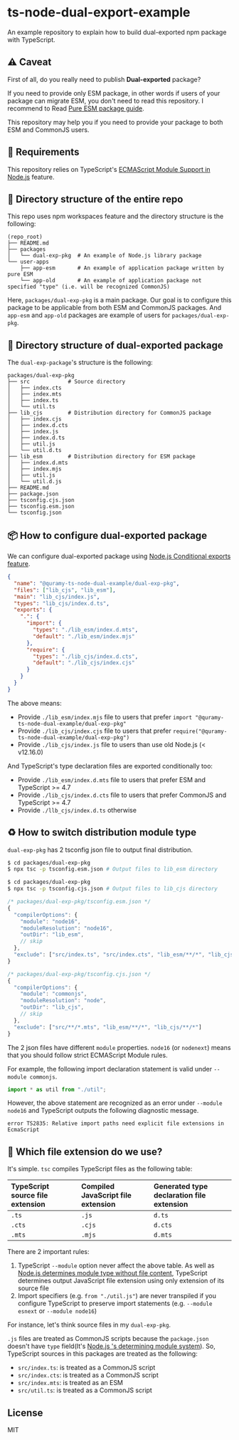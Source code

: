 # ts-node-dual-export-example

An example repository to explain how to build dual-exported npm package with TypeScript.

## :warning: Caveat

First of all, do you really need to publish **Dual-exported** package?

If you need to provide only ESM package, in other words if users of your package can migrate ESM, you don't need to read this repository.
I recommend to Read [Pure ESM package guide](https://gist.github.com/sindresorhus/a39789f98801d908bbc7ff3ecc99d99c).

This repository may help you if you need to provide your package to both ESM and CommonJS users.

## :wrench: Requirements

This repository relies on TypeScript's [ECMAScript Module Support in Node.js](https://devblogs.microsoft.com/typescript/announcing-typescript-4-7-beta/#esm-nodejs) feature.

## :open_file_folder: Directory structure of the entire repo

This repo uses npm workspaces feature and the directory structure is the following:

```
(repo_root)
├── README.md
├── packages
│   └── dual-exp-pkg  # An example of Node.js library package
└── user-apps
    ├── app-esm       # An example of application package written by pure ESM
    └── app-old       # An example of application package not specified "type" (i.e. will be recognized CommonJS)
```

Here, `packages/dual-exp-pkg` is a main package. Our goal is to configure this package to be applicable from both ESM and CommonJS packages.
And `app-esm` and `app-old` packages are example of users for `packages/dual-exp-pkg`.

## :open_file_folder: Directory structure of dual-exported package

The `dual-exp-package`'s structure is the following:

```
packages/dual-exp-pkg
├── src            # Source directory
│   ├── index.cts
│   ├── index.mts
│   ├── index.ts
│   └── util.ts
├── lib_cjs        # Distribution directory for CommonJS package
│   ├── index.cjs
│   ├── index.d.cts
│   ├── index.js
│   ├── index.d.ts
│   ├── util.js
│   └── util.d.ts
├── lib_esm        # Distribution directory for ESM package
│   ├── index.d.mts
│   ├── index.mjs
│   ├── util.js
│   └── util.d.js
├── README.md
├── package.json
├── tsconfig.cjs.json
├── tsconfig.esm.json
└── tsconfig.json
```

## :package: How to configure dual-exported package

We can configure dual-exported package using [Node.js Conditional exports feature](https://nodejs.org/api/packages.html#conditional-exports).

```json
{
  "name": "@quramy-ts-node-dual-example/dual-exp-pkg",
  "files": ["lib_cjs", "lib_esm"],
  "main": "lib_cjs/index.js",
  "types": "lib_cjs/index.d.ts",
  "exports": {
    ".": {
      "import": {
        "types": "./lib_esm/index.d.mts",
        "default": "./lib_esm/index.mjs"
      },
      "require": {
        "types": "./lib_cjs/index.d.cts",
        "default": "./lib_cjs/index.cjs"
      }
    }
  }
}
```

The above means:

- Provide `./lib_esm/index.mjs` file to users that prefer `import "@quramy-ts-node-dual-example/dual-exp-pkg"`
- Provide `./lib_cjs/index.cjs` file to users that prefer `require("@quramy-ts-node-dual-example/dual-exp-pkg")`
- Provide `./lib_cjs/index.js` file to users than use old Node.js (< v12.16.0)

And TypeScript's type declaration files are exported conditionally too:

- Provide `./lib_esm/index.d.mts` file to users that prefer ESM and TypeScript >= 4.7
- Provide `./lib_cjs/index.d.cts` file to users that prefer CommonJS and TypeScript >= 4.7
- Provide `./llb_cjs/index.d.ts` otherwise

## :recycle: How to switch distribution module type

`dual-exp-pkg` has 2 tsconfig json file to output final distribution.

```sh
$ cd packages/dual-exp-pkg
$ npx tsc -p tsconfig.esm.json # Output files to lib_esm directory
```

```sh
$ cd packages/dual-exp-pkg
$ npx tsc -p tsconfig.cjs.json # Output files to lib_cjs directory
```

```js
/* packages/dual-exp-pkg/tsconfig.esm.json */
{
  "compilerOptions": {
    "module": "node16",
    "moduleResolution": "node16",
    "outDir": "lib_esm",
    // skip
  },
  "exclude": ["src/index.ts", "src/index.cts", "lib_esm/**/*", "lib_cjs/**/*"]
}
```

```js
/* packages/dual-exp-pkg/tsconfig.cjs.json */
{
  "compilerOptions": {
    "module": "commonjs",
    "moduleResolution": "node",
    "outDir": "lib_cjs",
    // skip
  },
  "exclude": ["src/**/*.mts", "lib_esm/**/*", "lib_cjs/**/*"]
}
```

The 2 json files have different `module` properties. `node16` (or `nodenext`) means that you should follow strict ECMAScript Module rules.

For example, the following import declaration statement is valid under `--module commonjs`.

```ts
import * as util from "./util";
```

However, the above statement are recognized as an error under `--module node16` and TypeScript outputs the following diagnostic message.

```
error TS2835: Relative import paths need explicit file extensions in EcmaScript
```

## :memo: Which file extension do we use?

It's simple. `tsc` compiles TypeScript files as the following table:

| TypeScript source file extension | Compiled JavaScript file extension | Generated type declaration file extension |
| :------------------------------- | :--------------------------------- | :---------------------------------------- |
| `.ts`                            | `.js`                              | `d.ts`                                    |
| `.cts`                           | `.cjs`                             | `d.cts`                                   |
| `.mts`                           | `.mjs`                             | `d.mts`                                   |

There are 2 important rules:

1. TypeScript `--module` option never affect the above table. As well as [Node.js determines module type without file content](https://nodejs.org/api/packages.html#determining-module-system), TypeScript determines output JavaScript file extension using only extension of its source file
1. Import specifiers (e.g. `from "./util.js"`) are never transpiled if you configure TypeScript to preserve import statements (e.g. `--module esnext` or `--module node16`)

For instance, let's think source files in my `dual-exp-pkg`.

`.js` files are treated as CommonJS scripts because the `package.json` doesn't have `type` field(It's [Node.js 's determining module system](https://nodejs.org/api/packages.html#determining-module-system)).
So, TypeScript sources in this packages are treated as the following:

- `src/index.ts`: is treated as a CommonJS script
- `src/index.cts`: is treated as a CommonJS script
- `src/index.mts`: is treated as an ESM
- `src/util.ts`: is treated as a CommonJS script

## License

MIT
